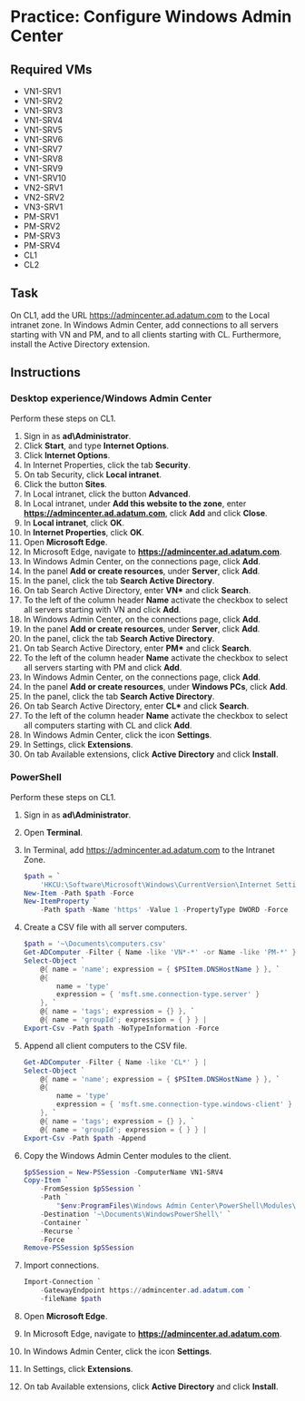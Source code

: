 # Practice: Configure Windows Admin Center

## Required VMs

* VN1-SRV1
* VN1-SRV2
* VN1-SRV3
* VN1-SRV4
* VN1-SRV5
* VN1-SRV6
* VN1-SRV7
* VN1-SRV8
* VN1-SRV9
* VN1-SRV10
* VN2-SRV1
* VN2-SRV2
* VN3-SRV1
* PM-SRV1
* PM-SRV2
* PM-SRV3
* PM-SRV4
* CL1
* CL2

## Task

On CL1, add the URL https://admincenter.ad.adatum.com to the Local intranet zone. In Windows Admin Center, add connections to all servers starting with VN and PM, and to all clients starting with CL. Furthermore, install the Active Directory extension.

## Instructions

### Desktop experience/Windows Admin Center

Perform these steps on CL1.

1. Sign in as **ad\Administrator**.
1. Click **Start**, and type **Internet Options**.
1. Click **Internet Options**.
1. In Internet Properties, click the tab **Security**.
1. On tab Security, click **Local intranet**.
1. Click the button **Sites**.
1. In Local intranet, click the button **Advanced**.
1. In Local intranet, under **Add this website to the zone**, enter **https://admincenter.ad.adatum.com**, click **Add** and click **Close**.
1. In **Local intranet**, click **OK**.
1. In **Internet Properties**, click **OK**.
1. Open **Microsoft Edge**.
1. In Microsoft Edge, navigate to **https://admincenter.ad.adatum.com**.
1. In Windows Admin Center, on the connections page, click **Add**.
1. In the panel **Add or create resources**, under **Server**, click **Add**.
1. In the panel, click the tab **Search Active Directory**.
1. On tab Search Active Directory, enter **VN\*** and click **Search**.
1. To the left of the column header **Name** activate the checkbox to select all servers starting with VN and click **Add**.
1. In Windows Admin Center, on the connections page, click **Add**.
1. In the panel **Add or create resources**, under **Server**, click **Add**.
1. In the panel, click the tab **Search Active Directory**.
1. On tab Search Active Directory, enter **PM\*** and click **Search**.
1. To the left of the column header **Name** activate the checkbox to select all servers starting with PM and click **Add**.
1. In Windows Admin Center, on the connections page, click **Add**.
1. In the panel **Add or create resources**, under **Windows PCs**, click **Add**.
1. In the panel, click the tab **Search Active Directory**.
1. On tab Search Active Directory, enter **CL\*** and click **Search**.
1. To the left of the column header **Name** activate the checkbox to select all computers starting with CL and click **Add**.
1. In Windows Admin Center, click the icon **Settings**.
1. In Settings, click **Extensions**.
1. On tab Available extensions, click **Active Directory** and click **Install**.

### PowerShell

Perform these steps on CL1.

1. Sign in as **ad\Administrator**.
1. Open **Terminal**.
1. In Terminal, add https://admincenter.ad.adatum.com to the Intranet Zone.

    ````powershell
    $path = `
        'HKCU:\Software\Microsoft\Windows\CurrentVersion\Internet Settings\ZoneMap\Domains\admincenter.ad.adatum.com'
    New-Item -Path $path -Force
    New-ItemProperty `
        -Path $path -Name 'https' -Value 1 -PropertyType DWORD -Force
    ````

1. Create a CSV file with all server computers.

    ```powershell
    $path = '~\Documents\computers.csv'
    Get-ADComputer -Filter { Name -like 'VN*-*' -or Name -like 'PM-*' } |
    Select-Object `
        @{ name = 'name'; expression = { $PSItem.DNSHostName } }, `
        @{
            name = 'type'
            expression = { 'msft.sme.connection-type.server' }
        }, `
        @{ name = 'tags'; expression = {} }, `
        @{ name = 'groupId'; expression = { } } |
    Export-Csv -Path $path -NoTypeInformation -Force

    ```

1. Append all client computers to the CSV file.

    ```powershell
    Get-ADComputer -Filter { Name -like 'CL*' } |
    Select-Object `
        @{ name = 'name'; expression = { $PSItem.DNSHostName } }, `
        @{ 
            name = 'type'
            expression = { 'msft.sme.connection-type.windows-client' }
        }, `
        @{ name = 'tags'; expression = {} }, `
        @{ name = 'groupId'; expression = { } } |
    Export-Csv -Path $path -Append

    ```

1. Copy the Windows Admin Center modules to the client.

    ```powershell
    $pSSession = New-PSSession -ComputerName VN1-SRV4
    Copy-Item `
        -FromSession $pSSession `
        -Path `
            "$env:ProgramFiles\Windows Admin Center\PowerShell\Modules\*\" `
        -Destination '~\Documents\WindowsPowerShell\' `
        -Container `
        -Recurse `
        -Force
    Remove-PSSession $pSSession
    ```

1. Import connections.

    ```powershell
    Import-Connection `
        -GatewayEndpoint https://admincenter.ad.adatum.com `
        -fileName $path
    ```

1. Open **Microsoft Edge**.
1. In Microsoft Edge, navigate to **https://admincenter.ad.adatum.com**.
1. In Windows Admin Center, click the icon **Settings**.
1. In Settings, click **Extensions**.
1. On tab Available extensions, click **Active Directory** and click **Install**.

